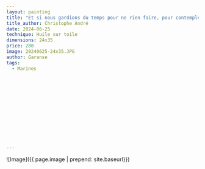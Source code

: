 ```yaml
---
layout: painting
title: "Et si nous gardions du temps pour ne rien faire, pour contempler, pour respirer ?" 
title_author: Christophe André  					                                                  
date: 2024-06-25
technique: Huile sur toile 
dimensions: 24x35
price: 280
image: 20240625-24x35.JPG 
author: Garanse
tags:
  - Marines
  
  
  
  
  
  
  
  
  
  
  
  
  
---
```

![Image]({{ page.image | prepend: site.baseurl}})

